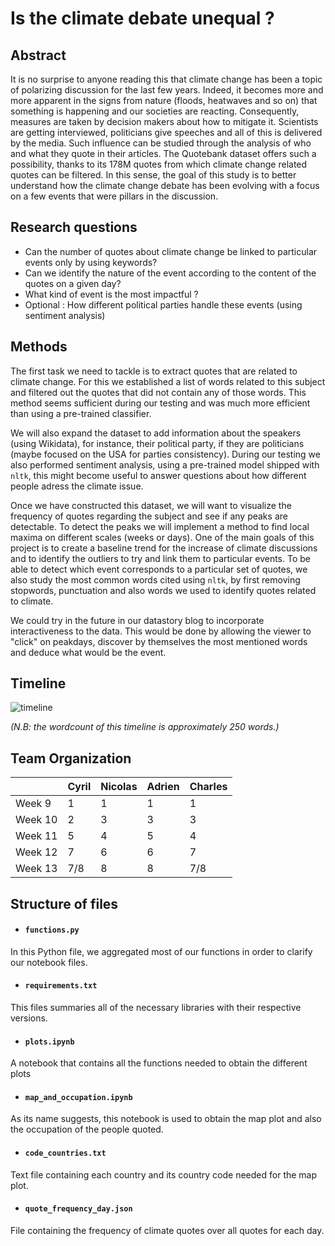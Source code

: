 # Is the climate debate unequal ?

## Abstract 

It is no surprise to anyone reading this that climate change has been a topic of polarizing discussion for the last few years. Indeed, it becomes more and more apparent in the signs from nature (floods, heatwaves and so on) that something is happening and our societies are reacting. Consequently, measures are taken by decision makers about how to mitigate it. Scientists are getting interviewed, politicians give speeches and all of this is delivered by the media. Such influence can be studied through the analysis of who and what they quote in their articles. The Quotebank dataset offers such a possibility, thanks to its 178M quotes from which climate change related quotes can be filtered. In this sense, the goal of this study is to better understand how the climate change debate has been evolving with a focus on a few events that were pillars in the discussion.

## Research questions

* Can the number of quotes about climate change be linked to particular events only by using keywords?
* Can we identify the nature of the event according to the content of the quotes on a given day?
* What kind of event is the most impactful ?
* Optional : How different political parties handle these events (using sentiment analysis)

## Methods

The first task we need to tackle is to extract quotes that are related to climate change. For this we established a list of words related to this subject and filtered out the quotes that did not contain any of those words. This method seems sufficient during our testing and was much more efficient than using a pre-trained classifier.

We will also expand the dataset to add information about the speakers (using Wikidata), for instance, their political party, if they are politicians (maybe focused on the USA for parties consistency). During our testing we also performed sentiment analysis, using a pre-trained model shipped with `nltk`, this might become useful to answer questions about how different people adress the climate issue.

Once we have constructed this dataset, we will want to visualize the frequency of quotes regarding the subject and see if any peaks are detectable. To detect the peaks we will implement a method to find local maxima on different scales (weeks or days). One of the main goals of this project is to create a baseline trend for the increase of climate discussions and to identify the outliers to try and link them to particular events. To be able to detect which event corresponds to a particular set of quotes, we also study the most common words cited using `nltk`, by first removing stopwords, punctuation and also words we used to identify quotes related to climate. 

We could try in the future in our datastory blog to incorporate interactiveness to the data. This would be done by allowing the viewer to "click" on peakdays, discover by themselves the most mentioned words and deduce what would be the event.

## Timeline

![timeline](https://user-images.githubusercontent.com/9378265/141483454-d3a8cd20-4bd4-468f-b0b8-592ef4c423a6.png)

_(N.B: the wordcount of this timeline is approximately 250 words.)_

## Team Organization

| |  Cyril | Nicolas  | Adrien  | Charles  |
|---|---|---|---|---|
| Week 9  | 1 | 1 | 1 | 1 |
| Week 10  | 2 | 3 | 3 | 3 |
|  Week 11 | 5 | 4 | 5 | 4 |
|  Week 12 | 7 | 6 | 6 | 7 |
| Week 13  |7/8| 8 | 8 |7/8|

## Structure of files

* #### `functions.py`

In this Python file, we aggregated most of our functions in order to clarify our notebook files.

* #### `requirements.txt`

This files summaries all of the necessary libraries with their respective versions.

* #### `plots.ipynb`

A notebook that contains all the functions needed to obtain the different plots

* #### `map_and_occupation.ipynb`

As its name suggests, this notebook is used to obtain the map plot and also the occupation of the people quoted.

* #### `code_countries.txt`

Text file containing each country and its country code needed for the map plot.

* #### `quote_frequency_day.json`

File containing the frequency of climate quotes over all quotes for each day.

